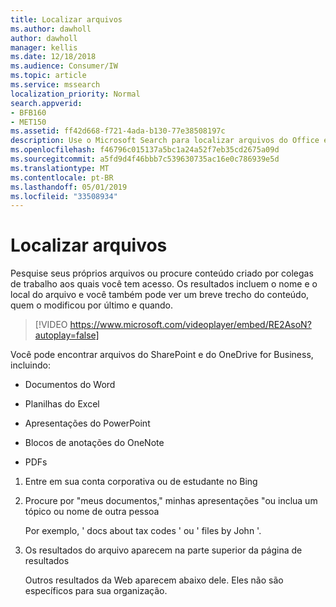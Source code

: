 ```yaml
---
title: Localizar arquivos
ms.author: dawholl
author: dawholl
manager: kellis
ms.date: 12/18/2018
ms.audience: Consumer/IW
ms.topic: article
ms.service: mssearch
localization_priority: Normal
search.appverid:
- BFB160
- MET150
ms.assetid: ff42d668-f721-4ada-b130-77e38508197c
description: Use o Microsoft Search para localizar arquivos do Office e PDFs e as informações que você verá
ms.openlocfilehash: f46796c015137a5bc1a24a52f7eb35cd2675a09d
ms.sourcegitcommit: a5fd9d4f46bbb7c539630735ac16e0c786939e5d
ms.translationtype: MT
ms.contentlocale: pt-BR
ms.lasthandoff: 05/01/2019
ms.locfileid: "33508934"
---
```

# <a name="find-files"></a>Localizar arquivos

Pesquise seus próprios arquivos ou procure conteúdo criado por colegas de trabalho aos quais você tem acesso. Os resultados incluem o nome e o local do arquivo e você também pode ver um breve trecho do conteúdo, quem o modificou por último e quando.
  
> [!VIDEO https://www.microsoft.com/videoplayer/embed/RE2AsoN?autoplay=false]
  
Você pode encontrar arquivos do SharePoint e do OneDrive for Business, incluindo:
  
- Documentos do Word
    
- Planilhas do Excel
    
- Apresentações do PowerPoint
    
- Blocos de anotações do OneNote
    
- PDFs
    
1. Entre em sua conta corporativa ou de estudante no Bing
    
2. Procure por "meus documentos," minhas apresentações "ou inclua um tópico ou nome de outra pessoa
    
    Por exemplo, ' docs about tax codes ' ou ' files by John '.
    
3. Os resultados do arquivo aparecem na parte superior da página de resultados
    
    Outros resultados da Web aparecem abaixo dele. Eles não são específicos para sua organização.



